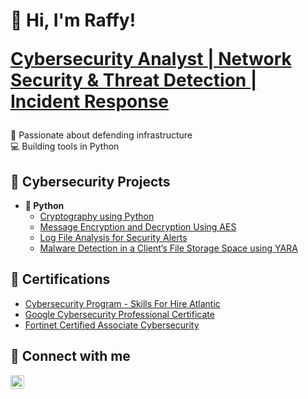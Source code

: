 <h1>👋 Hi, I'm Raffy! <br/>

<a href="https://github.com/raffyradan"> **Cybersecurity Analyst** </a><a href="https://www.linkedin.com/in/raffyradan/">| Network Security & Threat Detection | Incident Response</a></h1>
🔐 Passionate about defending infrastructure  
💻 Building tools in Python  
 

## 🚀 Cybersecurity Projects

- <b>🐍 Python</b>
  -  [Cryptography using Python](https://github.com/raffyradan/Cryptography-Python)
  -  [Message Encryption and Decryption Using AES](https://github.com/raffyradan/Message-Encryption-and-Decryption-Using-AES)
  -  [Log File Analysis for Security Alerts](https://github.com/raffyradan/Logfile-analysis-security)
  -  [Malware Detection in a Client’s File Storage Space using YARA](https://github.com/raffyradan/Malware-file-detection-yara)

## 📜 Certifications

- [Cybersecurity Program - Skills For Hire Atlantic](https://github.com/raffyradan/skillsforhirecert)
- [Google Cybersecurity Professional Certificate](https://www.credly.com/badges/8be5f0d3-179f-4ecd-8467-0a2f855370e9)
- [Fortinet Certified Associate Cybersecurity](https://www.credly.com/badges/d9a9ae3b-8f6e-4cde-b8f4-4916339cd666)

## 🤳 Connect with me

[<img align="left" alt="JoshMadakor | LinkedIn" width="22px" src="https://cdn.jsdelivr.net/npm/simple-icons@v3/icons/linkedin.svg" />][linkedin]

[linkedin]: https://linkedin.com/in/raffyradan
